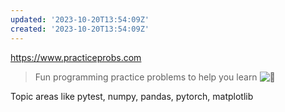 ```yaml
---
updated: '2023-10-20T13:54:09Z'
created: '2023-10-20T13:54:09Z'
---
```

https://www.practiceprobs.com

> Fun programming practice problems to help you learn ![🚀](https://twemoji.maxcdn.com/v/latest/svg/1f680.svg ":rocket:")

Topic areas like pytest, numpy, pandas, pytorch, matplotlib